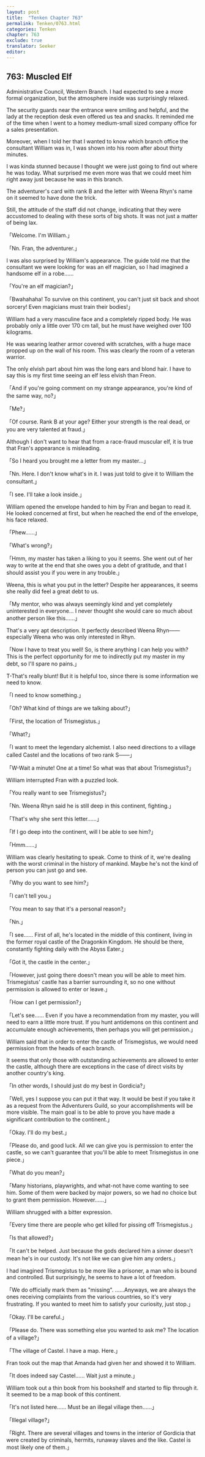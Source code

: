 ```yaml
---
layout: post
title:  "Tenken Chapter 763"
permalink: Tenken/0763.html
categories: Tenken
chapter: 763
exclude: true
translator: Seeker
editor: 
---
```

<h2 id="ch763">763: Muscled Elf</h2>

<p>Administrative Council, Western Branch. I had expected to see a more formal organization, but the atmosphere inside was surprisingly relaxed.</p>

<p>The security guards near the entrance were smiling and helpful, and the lady at the reception desk even offered us tea and snacks. It reminded me of the time when I went to a homey medium-small sized company office for a sales presentation.</p>

<p>Moreover, when I told her that I wanted to know which branch office the consultant William was in, I was shown into his room after about thirty minutes.</p>

<p>I was kinda stunned because I thought we were just going to find out where he was today. What surprised me even more was that we could meet him right away just because he was in this branch.</p>

<p>The adventurer's card with rank B and the letter with Weena Rhyn's name on it seemed to have done the trick.</p>

<p>Still, the attitude of the staff did not change, indicating that they were accustomed to dealing with these sorts of big shots. It was not just a matter of being lax.</p>

<p>「Welcome. I'm William.」</p>
<p>「Nn. Fran, the adventurer.」</p>

<p>I was also surprised by William's appearance. The guide told me that the consultant we were looking for was an elf magician, so I had imagined a handsome elf in a robe……</p>

<p>「You're an elf magician?」</p>
<p>「Bwahahaha! To survive on this continent, you can't just sit back and shoot sorcery! Even magicians must train their bodies!」</p>

<p>William had a very masculine face and a completely ripped body. He was probably only a little over 170 cm tall, but he must have weighed over 100 kilograms.</p>

<p>He was wearing leather armor covered with scratches, with a huge mace propped up on the wall of his room. This was clearly the room of a veteran warrior.</p>

<p>The only elvish part about him was the long ears and blond hair. I have to say this is my first time seeing an elf less elvish than Freon.</p>

<p>「And if you're going comment on my strange appearance, you're kind of the same way, no?」</p>
<p>「Me?」</p>
<p>「Of course. Rank B at your age? Either your strength is the real dead, or you are very talented at fraud.」</p>

<p>Although I don't want to hear that from a race-fraud muscular elf, it is true that Fran's appearance is misleading.</p>

<p>「So I heard you brought me a letter from my master…」</p>
<p>「Nn. Here. I don't know what's in it. I was just told to give it to William the consultant.」</p>
<p>「I see. I'll take a look inside.」</p>

<p>William opened the envelope handed to him by Fran and began to read it. He looked concerned at first, but when he reached the end of the envelope, his face relaxed.</p>

<p>「Phew……」</p>
<p>「What's wrong?」</p>
<p>「Hmm, my master has taken a liking to you it seems. She went out of her way to write at the end that she owes you a debt of gratitude, and that I should assist you if you were in any trouble.」</p>

<p>Weena, this is what you put in the letter? Despite her appearances, it seems she really did feel a great debt to us.</p>

<p>「My mentor, who was always seemingly kind and yet completely uninterested in everyone… I never thought she would care so much about another person like this……」</p>

<p>That's a very apt description. It perfectly described Weena Rhyn―― especially Weena who was only interested in Rhyn.</p>

<p>「Now I have to treat you well! So, is there anything I can help you with? This is the perfect opportunity for me to indirectly put my master in my debt, so I'll spare no pains.」</p>

<p>T-That's really blunt! But it is helpful too, since there is some information we need to know.</p>

<p>「I need to know something.」</p>
<p>「Oh? What kind of things are we talking about?」</p>
<p>「First, the location of Trismegistus.」</p>
<p>「What?」</p>
<p>「I want to meet the legendary alchemist. I also need directions to a village called Castel and the locations of two rank S――」</p>
<p>「W-Wait a minute! One at a time! So what was that about Trismegistus?」</p>

<p>William interrupted Fran with a puzzled look.</p>

<p>「You really want to see Trismegistus?」</p>
<p>「Nn. Weena Rhyn said he is still deep in this continent, fighting.」</p>
<p>「That's why she sent this letter……」</p>
<p>「If I go deep into the continent, will I be able to see him?」</p>
<p>「Hmm……」</p>

<p>William was clearly hesitating to speak. Come to think of it, we're dealing with the worst criminal in the history of mankind. Maybe he's not the kind of person you can just go and see.</p>

<p>「Why do you want to see him?」</p>
<p>「I can't tell you.」</p>
<p>「You mean to say that it's a personal reason?」</p>
<p>「Nn.」</p>
<p>「I see…… First of all, he's located in the middle of this continent, living in the former royal castle of the Dragonkin Kingdom. He should be there, constantly fighting daily with the Abyss Eater.」</p>
<p>「Got it, the castle in the center.」</p>
<p>「However, just going there doesn't mean you will be able to meet him. Trismegistus' castle has a barrier surrounding it, so no one without permission is allowed to enter or leave.」</p>
<p>「How can I get permission?」</p>
<p>「Let's see…… Even if you have a recommendation from my master, you will need to earn a little more trust. If you hunt antidemons on this continent and accumulate enough achievements, then perhaps you will get permission.」</p>

<p>William said that in order to enter the castle of Trismegistus, we would need permission from the heads of each branch.</p>

<p>It seems that only those with outstanding achievements are allowed to enter the castle, although there are exceptions in the case of direct visits by another country's king.</p>

<p>「In other words, I should just do my best in Gordicia?」</p>
<p>「Well, yes I suppose you can put it that way. It would be best if you take it as a request from the Adventurers Guild, so your accomplishments will be more visible. The main goal is to be able to prove you have made a significant contribution to the continent.」</p>
<p>「Okay. I'll do my best.」</p>
<p>「Please do, and good luck. All we can give you is permission to enter the castle, so we can't guarantee that you'll be able to meet Trismegistus in one piece.」</p>
<p>「What do you mean?」</p>
<p>「Many historians, playwrights, and what-not have come wanting to see him. Some of them were backed by major powers, so we had no choice but to grant them permission. However……」</p>

<p>William shrugged with a bitter expression.</p>

<p>「Every time there are people who get killed for pissing off Trismegistus.」</p>
<p>「Is that allowed?」</p>
<p>「It can't be helped. Just because the gods declared him a sinner doesn't mean he's in our custody. It's not like we can give him any orders.」</p>

<p>I had imagined Trismegistus to be more like a prisoner, a man who is bound and controlled. But surprisingly, he seems to have a lot of freedom.</p>

<p>「We do officially mark them as "missing". ……Anyways, we are always the ones receiving complaints from the various countries, so it's very frustrating. If you wanted to meet him to satisfy your curiosity, just stop.」</p>
<p>「Okay. I'll be careful.」</p>
<p>「Please do. There was something else you wanted to ask me? The location of a village?」</p>
<p>「The village of Castel. I have a map. Here.」</p>

<p>Fran took out the map that Amanda had given her and showed it to William.</p>

<p>「It does indeed say Castel…… Wait just a minute.」</p>

<p>William took out a thin book from his bookshelf and started to flip through it. It seemed to be a map book of this continent.</p>

<p>「It's not listed here…… Must be an illegal village then……」</p>
<p>「Illegal village?」</p>
<p>「Right. There are several villages and towns in the interior of Gordicia that were created by criminals, hermits, runaway slaves and the like. Castel is most likely one of them.」</p>











